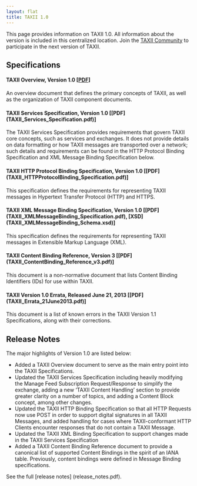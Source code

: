 ```yaml
---
layout: flat
title: TAXII 1.0
---
```


This page provides information on TAXII 1.0. All information about the version is included 
in this centralized location. Join the [TAXII Community](https://www.oasis-open.org/committees/tc_home.php?wg_abbrev=cti) to participate in the next version of TAXII.

## Specifications
#### TAXII Overview, Version 1.0 [[PDF](TAXII_Overview.pdf)]
An overview document that defines the primary concepts of TAXII, as well as the organization of TAXII component documents.

#### TAXII Services Specification, Version 1.0 [[PDF] (TAXII_Services_Specification.pdf)]
The TAXII Services Specification provides requirements that govern TAXII core concepts, such as services and exchanges. 
It does not provide details on data formatting or how TAXII messages are transported over a network; such details and 
requirements can be found in the HTTP Protocol Binding Specification and XML Message Binding Specification below.

#### TAXII HTTP Protocol Binding Specification, Version 1.0 [[PDF] (TAXII_HTTPProtocolBinding_Specification.pdf)]
This specification defines the requirements for representing TAXII messages in Hypertext Transfer Protocol (HTTP) and HTTPS.

#### TAXII XML Message Binding Specification, Version 1.0 [[PDF] (TAXII_XMLMessageBinding_Specification.pdf), [XSD] (TAXII_XMLMessageBinding_Schema.xsd)]
This specification defines the requirements for representing TAXII messages in Extensible Markup Language (XML).

#### TAXII Content Binding Reference, Version 3 [[PDF] (TAXII_ContentBinding_Reference_v3.pdf)]
This document is a non-normative document that lists Content Binding Identifiers (IDs) for use within TAXII.

#### TAXII Version 1.0 Errata, Released June 21, 2013 [[PDF] (TAXII_Errata_21June2013.pdf)]
This document is a list of known errors in the TAXII Version 1.1 Specifications, along with their corrections.

## Release Notes
The major highlights of Version 1.0 are listed below:

* Added a TAXII Overview document to serve as the main entry point into the TAXII Specifications.
* Updated the TAXII Services Specification including heavily modifying the Manage Feed Subscription Request/Response to simplify the exchange, adding a new ‘TAXII Content Handling’ section to provide greater clarity on a number of topics, and adding a Content Block concept, among other changes.
* Updated the TAXII HTTP Binding Specification so that all HTTP Requests now use POST in order to support digital signatures in all TAXII Messages, and added handling for cases where TAXII-conformant HTTP Clients encounter responses that do not contain a TAXII Message.
* Updated the TAXII XML Binding Specification to support changes made in the TAXII Services Specification
* Added a TAXII Content Binding Reference document to provide a canonical list of supported Content Bindings in the spirit of an IANA table. Previously, content bindings were defined in Message Binding specifications.

See the full [release notes] (release_notes.pdf).